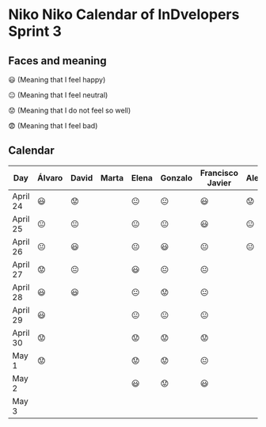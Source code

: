 # Niko Niko Calendar of InDvelopers Sprint 3

## Faces and meaning
:smiley: (Meaning that I feel happy)

:neutral_face: (Meaning that I feel neutral)

:worried: (Meaning that I do not feel so well)

:fearful: (Meaning that I feel bad)


## Calendar

| Day           |     Álvaro    |     David     |     Marta     |     Elena     |    Gonzalo    |Francisco Javier|   Alejandro   |     Luis      |  Juan Pablo   |    Moises     |   Fernando    |
| ------------- | ------------- | ------------- | ------------- | ------------- | ------------- | -------------- | ------------- | ------------- | ------------- | ------------- | ------------- |
| April 24      |   :smiley:    |   :worried:   |               | :neutral_face:| :neutral_face:|   :smiley:     |   :worried:   |       😃      |    :smiley:   |               |   :neutral_face:            |
| April 25      |:neutral_face: | :neutral_face:|               | :neutral_face:| :neutral_face:|   :smiley:     | :neutral_face:| :neutral_face:|   :worried:   |               |    :neutral_face:           | 
| April 26      |:neutral_face: |   :smiley:    |               | :neutral_face:|    :smiley:   | :neutral_face: | :neutral_face:|               |   :fearful:   |               |    :neutral_face:           |
| April 27      |:worried:      | :neutral_face:|               |    :smiley:   | :neutral_face:| :neutral_face: |               |               |   :smiley:    |               |        :neutral_face:        |
| April 28      | :smiley:      |   :smiley:    |               |:neutral_face: |   :worried:   | :neutral_face: |               |               |   :smiley:    |               |        :smiley:       |
| April 29      | :smiley:      |               |               | :neutral_face:| :neutral_face:| :neutral_face: |               |               | :neutral_face:|               |        :neutral_face:        |
| April 30      |:worried:      |               |               | :worried:     |   :worried:   |   :worried:    |               |               | :neutral_face:|               |               |
| May 1         |:worried:      |               |               |    :worried:  |   :worried:   | :neutral_face: |               |               |  :smiley:     |               |               |
| May 2         |               |               |               |   :smiley:    |   :worried:   |    :smiley:    |               |               | :neutral_face:|               |               |
| May 3         |               |               |               |               |               |                |               |               |               |               |               |


